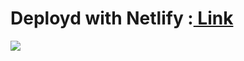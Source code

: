    <h1>Deployd with Netlify :<a href='https://sweet-starlight-ace82a.netlify.app/' target='_blank'> Link </a></h1>
 
<img src='https://lh3.googleusercontent.com/FY2BHbMFU9JyT47GzSUm_Qc8tbSxq7lyoBbfO515M8YzpEFfTfqougmUm59fL9LvCUqlHci5EGTNr-ynJAa4jwYgxy3nw8E1e9l_zMRTF7cLS6AYKi0U37TVXZBgjH_86b2ATHNxqCbKH1OTECuii2yqhDl6OgOWrYsH4w80tq9yp5egfMbNdCKvES_r53iSUadxWLnrFNIE9EIHZ8X6uHLIXTVZLZUigCrLMtk0Y-PPjhnkYCKBfI28ATLizSuLU-r3WJZ8j5wZgT7KvCNLoSUkX_PUfguTTQFUCnBV-yeTYeM6HDxbcHtxHtnzHwU7LGxy45A_4MaGn-zjY8KDn_tamusiywYRzBcmbzdqsoeJfRXFbeNuR6EmfA6qfM6uVCZwMx5lwNzoK4fJXcPaER95fstuw2UKSY7qzpcDgwznOswIZMp1YsinOY7Mnm7YorepdKIxOXKUjAqvhC0aUe19VDQJMrc-BTfX_mONeHEA2N5dA6aKjfBn8P-0PA2ObobhihBNsqtn6YzHwPK076RENKTHOvZ4OnFNOR7Pn0FIIlEMkrm9NkcA52lS2sUNhBgSicetaj1mBSUEArwD5ph7sAIF_YKDfLO_vQEo5H4BlVo6nYK8vROju366InIyUw77zqAozQtHX91WH7boMXWIWY0drb419LAxhnVYIFQVSBpQwiineBgY1436jTtHpi845WeFbATJdqNmBVAaT9w6X5wXiifUd7HQ00wf3kMJv6jboxt5f_ft1koX3EWMKcxY9w56g2WRveKXq9yf8uwOBjMYtpTe0lOCYaQ9MGNVdVN63SvJQ1OrLn3G6oDEj60AoYnObJvdodFJed1CHzbmZuNLDVJlgn5P5YQBlOs81swbLNyLmI9DmhgjeTE0bRvTqDt1prtFMOEkNRiXS6VqvYtwdIQxN4VpkCltgZSmGjkL=w639-h872-no?authuser=0'/>
